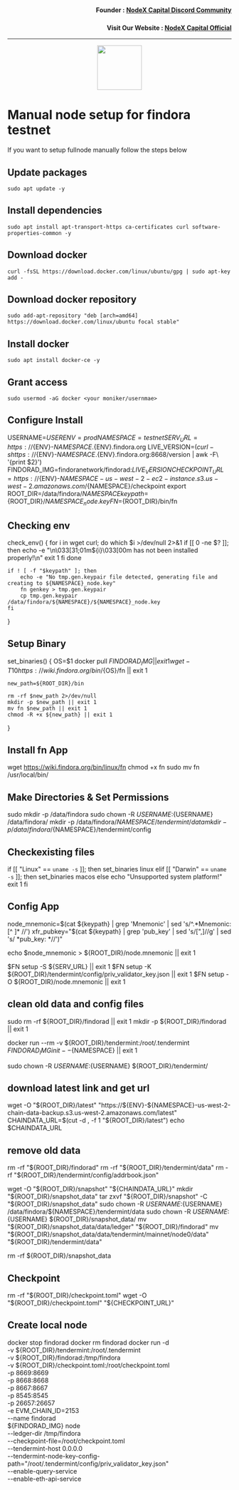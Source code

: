 <h3><p style="font-size:14px" align="right">Founder :
<a href="https://discord.gg/nodexcapital" target="_blank">NodeX Capital Discord Community</a></p></h3>
<h3><p style="font-size:14px" align="right">Visit Our Website :
<a href="https://discord.gg/nodexcapital" target="_blank">NodeX Capital Official</a></p></h3>
<hr>

<p align="center">
  <img height="100" height="auto" src="https://user-images.githubusercontent.com/50621007/166676803-ee125d04-dfe2-4c92-8f0c-8af357aad691.png">
</p>

# Manual node setup for findora testnet
If you want to setup fullnode manually follow the steps below

## Update packages
```
sudo apt update -y
```

## Install dependencies
```
sudo apt install apt-transport-https ca-certificates curl software-properties-common -y
```

## Download docker
```
curl -fsSL https://download.docker.com/linux/ubuntu/gpg | sudo apt-key add -
```

## Download docker repository
```
sudo add-apt-repository "deb [arch=amd64] https://download.docker.com/linux/ubuntu focal stable"
```

## Install docker
```
sudo apt install docker-ce -y
```

## Grant access
```
sudo usermod -aG docker <your moniker/usernmae>
```

## Configure Install
USERNAME=$USER
ENV=prod
NAMESPACE=testnet
SERV_URL=https://${ENV}-${NAMESPACE}.${ENV}.findora.org
LIVE_VERSION=$(curl -s https://${ENV}-${NAMESPACE}.${ENV}.findora.org:8668/version | awk -F\  '{print $2}')
FINDORAD_IMG=findoranetwork/findorad:${LIVE_VERSION}
CHECKPOINT_URL=https://${ENV}-${NAMESPACE}-us-west-2-ec2-instance.s3.us-west-2.amazonaws.com/${NAMESPACE}/checkpoint
export ROOT_DIR=/data/findora/${NAMESPACE}
keypath=${ROOT_DIR}/${NAMESPACE}_node.key
FN=${ROOT_DIR}/bin/fn

## Checking env
check_env() {
    for i in wget curl; do
        which $i >/dev/null 2>&1
        if [[ 0 -ne $? ]]; then
            echo -e "\n\033[31;01m${i}\033[00m has not been installed properly!\n"
            exit 1
        fi
    done

    if ! [ -f "$keypath" ]; then
        echo -e "No tmp.gen.keypair file detected, generating file and creating to ${NAMESPACE}_node.key"
        fn genkey > tmp.gen.keypair
        cp tmp.gen.keypair /data/findora/${NAMESPACE}/${NAMESPACE}_node.key
    fi
}

## Setup Binary
set_binaries() {
    OS=$1
    docker pull ${FINDORAD_IMG} || exit 1
    wget -T 10 https://wiki.findora.org/bin/${OS}/fn || exit 1

    new_path=${ROOT_DIR}/bin

    rm -rf $new_path 2>/dev/null
    mkdir -p $new_path || exit 1
    mv fn $new_path || exit 1
    chmod -R +x ${new_path} || exit 1
}

## Install fn App
wget https://wiki.findora.org/bin/linux/fn
chmod +x fn
sudo mv fn /usr/local/bin/


## Make Directories & Set Permissions
sudo mkdir -p /data/findora
sudo chown -R ${USERNAME}:${USERNAME} /data/findora/
mkdir -p /data/findora/${NAMESPACE}/tendermint/data
mkdir -p /data/findora/${NAMESPACE}/tendermint/config


## Checkexisting files
if [[ "Linux" == `uname -s` ]]; then
    set_binaries linux
elif [[ "Darwin" == `uname -s` ]]; then
    set_binaries macos
else
    echo "Unsupported system platform!"
    exit 1
fi


## Config App
node_mnemonic=$(cat ${keypath} | grep 'Mnemonic' | sed 's/^.*Mnemonic:[^ ]* //')
xfr_pubkey="$(cat ${keypath} | grep 'pub_key' | sed 's/[",]//g' | sed 's/ *pub_key: *//')"

echo $node_mnemonic > ${ROOT_DIR}/node.mnemonic || exit 1

$FN setup -S ${SERV_URL} || exit 1
$FN setup -K ${ROOT_DIR}/tendermint/config/priv_validator_key.json || exit 1
$FN setup -O ${ROOT_DIR}/node.mnemonic || exit 1

## clean old data and config files
sudo rm -rf ${ROOT_DIR}/findorad || exit 1
mkdir -p ${ROOT_DIR}/findorad || exit 1

docker run --rm -v ${ROOT_DIR}/tendermint:/root/.tendermint ${FINDORAD_IMG} init --${NAMESPACE} || exit 1

sudo chown -R ${USERNAME}:${USERNAME} ${ROOT_DIR}/tendermint/


## download latest link and get url
wget -O "${ROOT_DIR}/latest" "https://${ENV}-${NAMESPACE}-us-west-2-chain-data-backup.s3.us-west-2.amazonaws.com/latest"
CHAINDATA_URL=$(cut -d , -f 1 "${ROOT_DIR}/latest")
echo $CHAINDATA_URL


## remove old data 
rm -rf "${ROOT_DIR}/findorad"
rm -rf "${ROOT_DIR}/tendermint/data"
rm -rf "${ROOT_DIR}/tendermint/config/addrbook.json"

wget -O "${ROOT_DIR}/snapshot" "${CHAINDATA_URL}" 
mkdir "${ROOT_DIR}/snapshot_data"
tar zxvf "${ROOT_DIR}/snapshot" -C "${ROOT_DIR}/snapshot_data"
sudo chown -R ${USERNAME}:${USERNAME} /data/findora/${NAMESPACE}/tendermint/data
sudo chown -R ${USERNAME}:${USERNAME} ${ROOT_DIR}/snapshot_data/
mv "${ROOT_DIR}/snapshot_data/data/ledger" "${ROOT_DIR}/findorad"
mv "${ROOT_DIR}/snapshot_data/data/tendermint/mainnet/node0/data" "${ROOT_DIR}/tendermint/data"

rm -rf ${ROOT_DIR}/snapshot_data

## Checkpoint
rm -rf "${ROOT_DIR}/checkpoint.toml"
wget -O "${ROOT_DIR}/checkpoint.toml" "${CHECKPOINT_URL}"

## Create local node
docker stop findorad
docker rm findorad
docker run -d \
    -v ${ROOT_DIR}/tendermint:/root/.tendermint \
    -v ${ROOT_DIR}/findorad:/tmp/findora \
    -v ${ROOT_DIR}/checkpoint.toml:/root/checkpoint.toml \
    -p 8669:8669 \
    -p 8668:8668 \
    -p 8667:8667 \
    -p 8545:8545 \
    -p 26657:26657 \
    -e EVM_CHAIN_ID=2153 \
    --name findorad \
    ${FINDORAD_IMG} node \
    --ledger-dir /tmp/findora \
    --checkpoint-file=/root/checkpoint.toml \
    --tendermint-host 0.0.0.0 \
    --tendermint-node-key-config-path="/root/.tendermint/config/priv_validator_key.json" \
    --enable-query-service \
    --enable-eth-api-service